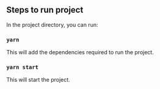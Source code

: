 ## Steps to run project

In the project directory, you can run:

### `yarn`

This will add the dependencies required to run the project.

### `yarn start`
This will start the project.


